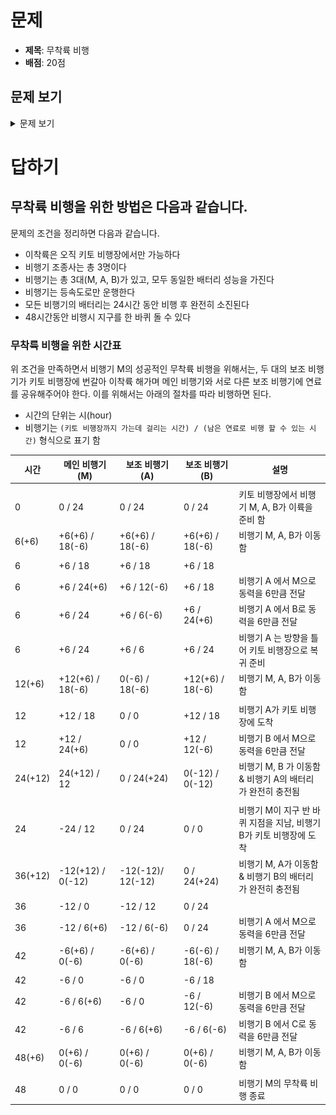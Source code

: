 # 문제

-   **제목**: 무착륙 비행
-   **배점**: 20점

## 문제 보기

<details>
    <summary>문제 보기</summary>
    <br>
    <blockquote>
		<h1>5. 무착륙 비행 (20점)</h1>
		<br>
		<span style="font-size:13.0pt"><span style="text-autospace:none"><img alt="그림입니다.
				원본 그림의 이름: CLP0000187060c2.bmp
				원본 그림의 크기: 가로 1300pixel, 세로 1300pixel" src="./제12회 cpsFestival 예선 문제(안)_files/1.png"
					style="width:109ptpx; height:109ptpx"></span></span><br>
		<span style="text-autospace:none"><span style="font-size:13.0pt"><span style="font-family:한컴돋움"><span
						style="letter-spacing:0pt">◎ </span></span></span><span style="font-size:13.0pt"><span
					style="font-family:한컴돋움">일시 </span></span><span lang="EN-US" style="font-size:13.0pt"><span
					style="font-family:한컴돋움"><span style="letter-spacing:0pt">: 2030</span></span></span><span
				style="font-size:13.0pt"><span style="font-family:한컴돋움">년 </span></span><span lang="EN-US"
				style="font-size:13.0pt"><span style="font-family:한컴돋움"><span
						style="letter-spacing:0pt">7</span></span></span><span style="font-size:13.0pt"><span
					style="font-family:한컴돋움">월 </span></span><span lang="EN-US" style="font-size:13.0pt"><span
					style="font-family:한컴돋움"><span style="letter-spacing:0pt">23</span></span></span><span
				style="font-size:13.0pt"><span style="font-family:한컴돋움">일 낮 </span></span><span lang="EN-US"
				style="font-size:13.0pt"><span style="font-family:한컴돋움"><span
						style="letter-spacing:0pt">12</span></span></span><span style="font-size:13.0pt"><span
					style="font-family:한컴돋움">시 정각</span></span></span><br>
		<span style="text-autospace:none"><span style="font-size:13.0pt"><span style="font-family:한컴돋움"><span
						style="letter-spacing:0pt">◎ </span></span></span><span style="font-size:13.0pt"><span
					style="font-family:한컴돋움">장소 </span></span><span lang="EN-US" style="font-size:13.0pt"><span
					style="font-family:한컴돋움"><span style="letter-spacing:0pt">: </span></span></span><span
				style="font-size:13.0pt"><span style="font-family:한컴돋움">에콰도르의 수도 키토</span></span><span lang="EN-US"
				style="font-size:13.0pt"><span style="font-family:한컴돋움"><span
						style="letter-spacing:0pt">(Quito)</span></span></span></span><br>
		<span style="text-autospace:none"><span style="font-size:13.0pt"><span style="font-family:한컴돋움">전 세계에서 유일하게 적도선이 지나는 특별한
					도시인 키토에서 비행기가 날아 올랐습니다</span></span><span lang="EN-US" style="font-size:13.0pt"><span
					style="font-family:한컴돋움"><span style="letter-spacing:0pt">.</span></span></span></span><br>
		<span style="text-autospace:none"><span style="font-size:13.0pt"><span style="font-family:한컴돋움">드디어 당신의 꿈이 실현되는
					순간입니다</span></span><span lang="EN-US" style="font-size:13.0pt"><span style="font-family:한컴돋움"><span
						style="letter-spacing:0pt">. </span></span></span><span style="font-size:13.0pt"><span
					style="font-family:한컴돋움">당신의 꿈은 자신이 만든 비행기를 </span></span><span style="font-size:13.0pt"><span
					style="font-family:한컴돋움"><span style="letter-spacing:-0.6pt">직접 조종하여 땅에 내리지 않고 지구 한 바퀴를 도는 무착륙 비행을 하는
						것입니다</span></span></span><span lang="EN-US" style="font-size:13.0pt"><span
					style="font-family:한컴돋움"><span style="letter-spacing:-0.6pt">.</span></span></span></span><br>
		<span style="font-size:13.0pt"><span style="text-autospace:none"><span
					style="letter-spacing:-0.6pt">&nbsp;</span></span></span><br>
		<span style="text-autospace:none"><span style="font-size:13.0pt"><span style="font-family:한컴돋움">다음과 같이 원칙도
					세웠습니다</span></span><span lang="EN-US" style="font-size:13.0pt"><span style="font-family:한컴돋움"><span
						style="letter-spacing:0pt">. </span></span></span></span><br>
		<span style="text-autospace:none"><span style="font-size:13.0pt"><span style="font-family:한컴돋움"><span
						style="letter-spacing:-0.2pt">①</span></span></span> <span style="font-size:13.0pt"><span
					style="font-family:한컴돋움">비행기 연료는 전기를 사용하여</span></span><span lang="EN-US" style="font-size:13.0pt"><span
					style="font-family:한컴돋움"><span style="letter-spacing:0pt">(</span></span></span><span
				style="font-size:13.0pt"><span style="font-family:한컴돋움">전기 비행기</span></span><span lang="EN-US"
				style="font-size:13.0pt"><span style="font-family:한컴돋움"><span style="letter-spacing:0pt">)
					</span></span></span><span style="font-size:13.0pt"><span style="font-family:한컴돋움">지구 환경을
					보호한다</span></span><span lang="EN-US" style="font-size:13.0pt"><span style="font-family:한컴돋움"><span
						style="letter-spacing:0pt">.</span></span></span></span><br>
		<span style="text-autospace:none"><span style="font-size:13.0pt"><span style="font-family:한컴돋움"><span
						style="letter-spacing:-0.2pt">② </span></span></span><span style="font-size:13.0pt"><span
					style="font-family:한컴돋움"><span style="letter-spacing:-2.0pt">항로는 적도 상공이며</span></span></span><span
				lang="EN-US" style="font-size:13.0pt"><span style="font-family:한컴돋움"><span style="letter-spacing:-2.0pt">,
					</span></span></span><span style="font-size:13.0pt"><span style="font-family:한컴돋움"><span
						style="letter-spacing:-2.0pt">시속 </span></span></span><span lang="EN-US" style="font-size:13.0pt"><span
					style="font-family:한컴돋움"><span style="letter-spacing:-2.0pt">843.75</span></span></span><span
				style="font-size:13.0pt"><span style="font-family:한컴돋움"><span
						style="letter-spacing:-1.2pt">㎞</span></span></span><span style="font-size:13.0pt"><span
					style="font-family:한컴돋움"><span style="letter-spacing:-1.2pt">로 정속 비행하여 지구 일주시간은 </span></span></span><span
				lang="EN-US" style="font-size:13.0pt"><span style="font-family:한컴돋움"><span
						style="letter-spacing:-2.0pt">48</span></span></span><span style="font-size:13.0pt"><span
					style="font-family:한컴돋움"><span style="letter-spacing:-2.0pt">시간으로 한다</span></span></span><span lang="EN-US"
				style="font-size:13.0pt"><span style="font-family:한컴돋움"><span
						style="letter-spacing:-2.0pt">.</span></span></span></span><br>
		<span style="text-autospace:none"><span style="font-size:13.0pt"><span style="font-family:한컴돋움"><span
						style="letter-spacing:-0.2pt">③</span></span></span> <span style="font-size:13.0pt"><span
					style="font-family:한컴돋움"><span style="letter-spacing:-0.4pt">이륙과 착륙 및 전기 충전은 키토 비행장에서만
						가능하다</span></span></span><span lang="EN-US" style="font-size:13.0pt"><span
					style="font-family:한컴돋움"><span style="letter-spacing:-0.4pt">.</span></span></span></span><br>
		<span style="font-size:13.0pt"><span style="text-autospace:none">&nbsp;</span></span><br>
		<span style="text-autospace:none"><span style="font-size:13.0pt"><span style="font-family:한컴돋움">그런데 비행기를 만드는 과정에서 심각한
					문제가 생겼습니다</span></span><span lang="EN-US" style="font-size:13.0pt"><span style="font-family:한컴돋움"><span
						style="letter-spacing:0pt">.</span></span></span></span><br>
		<span style="text-autospace:none"><span style="font-size:13.0pt"><span style="font-family:한컴돋움">현재의 배터리 제조 수준으로는 시속
				</span></span><span lang="EN-US" style="font-size:13.0pt"><span style="font-family:한컴돋움"><span
						style="letter-spacing:0pt">843.75</span></span></span><span style="font-size:13.0pt"><span
					style="font-family:한컴돋움"><span style="letter-spacing:0.2pt">㎞</span></span></span><span
				style="font-size:13.0pt"><span style="font-family:한컴돋움">로 정속 비행할 때 지구 둘레를 </span></span><span
				style="font-size:13.0pt"><span style="font-family:한컴돋움"><span style="letter-spacing:-0.2pt">꼭 반 바퀴 밖에 돌 수
						없습니다</span></span></span><span lang="EN-US" style="font-size:13.0pt"><span
					style="font-family:한컴돋움"><span style="letter-spacing:-0.2pt">. </span></span></span><span
				style="font-size:13.0pt"><span style="font-family:한컴돋움"><span style="letter-spacing:-0.2pt">배터리의 용량을 늘리는 기술은
						없으며</span></span></span><span lang="EN-US" style="font-size:13.0pt"><span style="font-family:한컴돋움"><span
						style="letter-spacing:-0.2pt">, </span></span></span><span style="font-size:13.0pt"><span
					style="font-family:한컴돋움"><span style="letter-spacing:-0.2pt">수량을</span></span></span> <span
				style="font-size:13.0pt"><span style="font-family:한컴돋움"><span style="letter-spacing:-0.2pt">늘리는 것은 무게 때문에
						불가능합니다</span></span></span><span lang="EN-US" style="font-size:13.0pt"><span
					style="font-family:한컴돋움"><span style="letter-spacing:-0.2pt">. </span></span></span><span
				style="font-size:13.0pt"><span style="font-family:한컴돋움"><span style="letter-spacing:0.4pt">다행인 것은
					</span></span></span><span style="font-size:13.0pt"><span style="font-family:한컴돋움">배터리 사이의 거리가
				</span></span><span lang="EN-US" style="font-size:13.0pt"><span style="font-family:한컴돋움"><span
						style="letter-spacing:0pt">1</span></span></span><span style="font-size:13.0pt"><span
					style="font-family:한컴돋움"><span style="letter-spacing:0pt">㎞</span></span></span> <span
				style="font-size:13.0pt"><span style="font-family:한컴돋움"><span style="letter-spacing:0.2pt">이내이면 무선으로 순식간에 다른
						배터리의 </span></span></span><span style="font-size:13.0pt"><span style="font-family:한컴돋움"><span
						style="letter-spacing:0.1pt">전기를 필요한 만큼 충전 받을 수 있습니다</span></span></span><span lang="EN-US"
				style="font-size:13.0pt"><span style="font-family:한컴돋움"><span style="letter-spacing:0.1pt">.
					</span></span></span><span style="font-size:13.0pt"><span style="font-family:한컴돋움"><span
						style="letter-spacing:0.1pt">이 방법은 비행 중에 전기 충전을 받을 수 있는 유일한 방법입니다</span></span></span><span lang="EN-US"
				style="font-size:13.0pt"><span style="font-family:한컴돋움"><span style="letter-spacing:0.1pt">.
					</span></span></span></span><br>
		<span style="font-size:13.0pt"><span style="text-autospace:none">&nbsp;</span></span><br>
		<span style="text-autospace:none"><span style="font-size:13.0pt"><span style="font-family:한컴돋움">당신은 지구를 반 바퀴 밖에 돌 수 없는
					배터리 문제를 해결하기 위하여 똑같은 </span></span><span style="font-size:13.0pt"><span style="font-family:한컴돋움"><span
						style="letter-spacing:-0.3pt">비행기 </span></span></span><span lang="EN-US" style="font-size:13.0pt"><span
					style="font-family:한컴돋움"><span style="letter-spacing:-0.3pt">3</span></span></span><span
				style="font-size:13.0pt"><span style="font-family:한컴돋움"><span style="letter-spacing:-0.3pt">대를
						만들고</span></span></span><span lang="EN-US" style="font-size:13.0pt"><span style="font-family:한컴돋움"><span
						style="letter-spacing:-0.3pt">, 2</span></span></span><span style="font-size:13.0pt"><span
					style="font-family:한컴돋움"><span style="letter-spacing:-0.3pt">명의 조수에게 비행 훈련을 시켜 돕게
						하였습니다</span></span></span><span lang="EN-US" style="font-size:13.0pt"><span
					style="font-family:한컴돋움"><span style="letter-spacing:-0.3pt">. </span></span></span><span
				style="font-size:13.0pt"><span style="font-family:한컴돋움"><span style="letter-spacing:-0.3pt">당신이
					</span></span></span><span style="font-size:13.0pt"><span style="font-family:한컴돋움"><span
						style="letter-spacing:-0.4pt">비행하는 동안 필요할 때 조수가 다른 비행기를 타고 와서 공중 급유처럼 배터리를 충전시켜주고 되돌아가도록 한
						것입니다</span></span></span><span lang="EN-US" style="font-size:13.0pt"><span
					style="font-family:한컴돋움"><span style="letter-spacing:-0.4pt">. </span></span></span><span
				style="font-size:13.0pt"><span style="font-family:한컴돋움"><span style="letter-spacing:-0.4pt">물론 충전시켜 준 다른
						비행기</span></span></span><span style="font-size:13.0pt"><span style="font-family:한컴돋움"><span
						style="letter-spacing:-0.1pt">의 배</span></span></span><span style="font-size:13.0pt"><span
					style="font-family:한컴돋움">터리 용량은 그만큼 줄어듭니다</span></span><span lang="EN-US" style="font-size:13.0pt"><span
					style="font-family:한컴돋움"><span style="letter-spacing:0pt">. </span></span></span><span
				style="font-size:13.0pt"><span style="font-family:한컴돋움"><span style="letter-spacing:0.1pt">지상의 키토 비행장에서 배터리를 완전
						충전하기 위해서는 </span></span></span><span lang="EN-US" style="font-size:13.0pt"><span
					style="font-family:한컴돋움"><span style="letter-spacing:0.1pt">1</span></span></span><span
				style="font-size:13.0pt"><span style="font-family:한컴돋움"><span style="letter-spacing:0.1pt">시간이
						걸립니다</span></span></span><span lang="EN-US" style="font-size:13.0pt"><span
					style="font-family:한컴돋움"><span style="letter-spacing:0.1pt">.</span></span></span></span><br>
		<span style="font-size:13.0pt"><span style="text-autospace:none">&nbsp;</span></span><br>
		<span style="text-autospace:none"><span style="font-size:13.0pt"><span style="font-family:한컴돋움">당신은 어떻게 하면 비행기
				</span></span><span lang="EN-US" style="font-size:13.0pt"><span style="font-family:한컴돋움"><span
						style="letter-spacing:0pt">2</span></span></span><span style="font-size:13.0pt"><span
					style="font-family:한컴돋움">대의 도움을 받아 안전하게 무착륙 비행을 성공할 수 있을까요</span></span><span lang="EN-US"
				style="font-size:13.0pt"><span style="font-family:한컴돋움"><span
						style="letter-spacing:0pt">?</span></span></span></span><br>
		<span style="text-autospace:none"><span style="font-size:13.0pt"><span style="font-family:한컴돋움"><span
						style="letter-spacing:-0.6pt">그 방법을 설명해 주세요</span></span></span><span lang="EN-US"
				style="font-size:13.0pt"><span style="font-family:한컴돋움"><span style="letter-spacing:-0.6pt">.
					</span></span></span><span style="font-size:13.0pt"><span style="font-family:한컴돋움"><span
						style="letter-spacing:-0.6pt">단</span></span></span><span lang="EN-US" style="font-size:13.0pt"><span
					style="font-family:한컴돋움"><span style="letter-spacing:-0.6pt">, </span></span></span><span
				style="font-size:13.0pt"><span style="font-family:한컴돋움"><span style="letter-spacing:-1.2pt">제시된 조건과 원칙 외에 기타 환경적
						요인은 무시합니다</span></span></span><span lang="EN-US" style="font-size:13.0pt"><span
					style="font-family:한컴돋움"><span style="letter-spacing:-1.2pt">.</span></span></span></span><br>
		<span style="font-size:13.0pt"><span style="text-autospace:none">&nbsp;</span></span><br>
		<span style="text-autospace:none"><span lang="EN-US" style="font-size:13.0pt"><span style="font-family:한컴돋움"><span
						style="letter-spacing:0pt">[</span></span></span><span style="font-size:13.0pt"><span
					style="font-family:한컴돋움">힌트</span></span><span lang="EN-US" style="font-size:13.0pt"><span
					style="font-family:한컴돋움"><span style="letter-spacing:0pt">]</span></span></span></span><br>
		<span style="text-autospace:none"><span style="font-size:13.0pt"><span style="font-family:한컴돋움">지구는
					둥글다</span></span><span lang="EN-US" style="font-size:13.0pt"><span style="font-family:한컴돋움"><span
						style="letter-spacing:0pt">.</span></span></span></span><br>
		<span style="font-size:13.0pt"><span style="text-autospace:none">&nbsp;</span></span><br>
		<span style="color:#f90000"><span lang="EN-US" style="font-size:13.0pt"><span style="font-family:한컴돋움"><span
						style="letter-spacing:0pt">[</span></span></span><span style="font-size:13.0pt"><span
					style="font-family:한컴돋움">답하기</span></span><span lang="EN-US" style="font-size:13.0pt"><span
					style="font-family:한컴돋움"><span style="letter-spacing:0pt">]</span></span></span></span>
		<table
			style="border-collapse:collapse; table-layout:fixed; border-top:none; border-left:none; border-bottom:none; border-right:none; border:solid #000000 0.28pt">
			<tbody>
				<tr>
					<td style="border-bottom:solid #000000 0.28pt; width:473.31pt; height:526.91pt; padding:1.41pt 5.10pt 1.41pt 5.10pt; border-top:solid #000000 0.28pt; border-left:solid #000000 0.28pt; border-right:solid #000000 0.28pt"
						valign="middle"><span style="font-size:13.0pt"><span style="text-autospace:none"><span
									style="font-size:13.0pt"><span style="font-family:한컴돋움">무착륙 비행을 위한 방법</span></span><span
									style="font-size:12.0pt"><span style="font-family:한컴돋움">은 다음과 같습니다</span></span><span
									lang="EN-US" style="font-size:12.0pt"><span style="font-family:한컴돋움"><span
											style="letter-spacing:0pt">.</span></span></span></span></span><br>
						<span style="font-size:13.0pt"><span style="text-autospace:none"><span
									style="color:#ff0000">&nbsp;</span></span></span><br>
						<span style="font-size:13.0pt"><span style="text-autospace:none"><span
									style="color:#ff0000">&nbsp;</span></span></span><br>
						<span style="font-size:13.0pt"><span style="text-autospace:none"><span
									style="color:#ff0000">&nbsp;</span></span></span><br>
						<span style="font-size:13.0pt"><span style="text-autospace:none"><span
									style="color:#ff0000">&nbsp;</span></span></span><br>
						<span style="font-size:13.0pt"><span style="text-autospace:none"><span
									style="color:#ff0000">&nbsp;</span></span></span><br>
						<span style="font-size:13.0pt"><span style="text-autospace:none"><span
									style="color:#ff0000">&nbsp;</span></span></span><br>
						<span style="font-size:13.0pt"><span style="text-autospace:none"><span
									style="color:#ff0000">&nbsp;</span></span></span><br>
						<span style="font-size:13.0pt"><span style="text-autospace:none"><span
									style="color:#ff0000">&nbsp;</span></span></span><br>
						<span style="font-size:13.0pt"><span style="text-autospace:none"><span
									style="color:#ff0000">&nbsp;</span></span></span><br>
						<span style="font-size:13.0pt"><span style="text-autospace:none"><span
									style="color:#ff0000">&nbsp;</span></span></span><br>
						<span style="font-size:13.0pt"><span style="text-autospace:none"><span
									style="color:#ff0000">&nbsp;</span></span></span><br>
						<span style="font-size:13.0pt"><span style="text-autospace:none"><span
									style="color:#ff0000">&nbsp;</span></span></span><br>
						<span style="font-size:13.0pt"><span style="text-autospace:none"><span
									style="color:#ff0000">&nbsp;</span></span></span><br>
						<span style="font-size:13.0pt"><span style="text-autospace:none"><span
									style="color:#ff0000">&nbsp;</span></span></span><br>
						<span style="font-size:13.0pt"><span style="text-autospace:none"><span
									style="color:#ff0000">&nbsp;</span></span></span><br>
						<span style="font-size:13.0pt"><span style="text-autospace:none"><span
									style="color:#ff0000">&nbsp;</span></span></span><br>
						<span style="font-size:13.0pt"><span style="text-autospace:none"><span
									style="color:#ff0000">&nbsp;</span></span></span><br>
						<span style="font-size:13.0pt"><span style="text-autospace:none">&nbsp;</span></span><br>
						<span style="font-size:13.0pt"><span style="text-autospace:none">&nbsp;</span></span><br>
						<span style="font-size:13.0pt"><span style="text-autospace:none">&nbsp;</span></span><br>
						<span style="font-size:13.0pt"><span style="text-autospace:none">&nbsp;</span></span><br>
						<span style="font-size:13.0pt"><span style="text-autospace:none">&nbsp;</span></span><br>
						<span style="font-size:13.0pt"><span style="text-autospace:none">&nbsp;</span></span>
					</td>
				</tr>
			</tbody>
		</table>
		<span style="font-size:13.0pt"><span style="text-autospace:none"><span
					style="font-weight:bold">&nbsp;</span></span></span><br>
		<span style="text-autospace:none">&nbsp;</span>
    </blockquote>
</details>

# 답하기

## 무착륙 비행을 위한 방법은 다음과 같습니다.

문제의 조건을 정리하면 다음과 같습니다.

-   이착륙은 오직 키토 비행장에서만 가능하다
-   비행기 조종사는 총 3명이다
-   비행기는 총 3대(M, A, B)가 있고, 모두 동일한 배터리 성능을 가진다
-   비행기는 등속도로만 운행한다
-   모든 비행기의 배터리는 24시간 동안 비행 후 완전히 소진된다
-   48시간동안 비행시 지구를 한 바퀴 돌 수 있다

### 무착륙 비행을 위한 시간표

위 조건을 만족하면서 비행기 M의 성공적인 무착륙 비행을 위해서는,
두 대의 보조 비행기가 키토 비행장에 번갈아 이착륙 해가며 메인 비행기와 서로 다른 보조 비행기에 연료를 공유해주어야 한다.
이를 위해서는 아래의 절차를 따라 비행하면 된다.

-   시간의 단위는 시(hour)
-   비행기는 `(키토 비행장까지 가는데 걸리는 시간) / (남은 연료로 비행 할 수 있는 시간)` 형식으로 표기 함

| 시간      | 메인 비행기 (M)        | 보조 비행기 (A)        | 보조 비행기 (B)       | 설명                                       |
| ------- | ----------------- | ----------------- | ---------------- | ---------------------------------------- |
|         |                   |                   |                  |                                          |
| 0       | 0 / 24            | 0 / 24            | 0 / 24           | 키토 비행장에서 비행기 M, A, B가 이륙을 준비 함           |
| 6(+6)   | +6(+6) / 18(-6)   | +6(+6) / 18(-6)   | +6(+6) / 18(-6)  | 비행기 M, A, B가 이동함                         |
|         |                   |                   |                  |                                          |
| 6       | +6 / 18           | +6 / 18           | +6 / 18          |                                          |
| 6       | +6 / 24(+6)       | +6 / 12(-6)       | +6 / 18          | 비행기 A 에서 M으로 동력을 6만큼 전달                  |
| 6       | +6 / 24           | +6 / 6(-6)        | +6 / 24(+6)      | 비행기 A 에서 B로 동력을 6만큼 전달                   |
| 6       | +6 / 24           | +6 / 6            | +6 / 24          | 비행기 A 는 방향을 틀어 키토 비행장으로 복귀 준비            |
| 12(+6)  | +12(+6) / 18(-6)  | 0(-6) / 18(-6)    | +12(+6) / 18(-6) | 비행기 M, A, B가 이동함                         |
|         |                   |                   |                  |                                          |
| 12      | +12 / 18          | 0 / 0             | +12 / 18         | 비행기 A가 키토 비행장에 도착                        |
| 12      | +12 / 24(+6)      | 0 / 0             | +12 / 12(-6)     | 비행기 B 에서 M으로 동력을 6만큼 전달                  |
| 24(+12) | 24(+12) / 12      | 0 / 24(+24)       | 0(-12) / 0(-12)  | 비행기 M, B 가 이동함 & 비행기 A의 배터리가 완전히 충전됨     |
|         |                   |                   |                  |                                          |
| 24      | -24 / 12          | 0 / 24            | 0 / 0            | 비행기 M이 지구 반 바퀴 지점을 지남, 비행기 B가 키토 비행장에 도착 |
| 36(+12) | -12(+12) / 0(-12) | -12(-12)/ 12(-12) | 0 / 24(+24)      | 비행기 M, A가 이동함 & 비행기 B의 배터리가 완전히 충전됨      |
|         |                   |                   |                  |                                          |
| 36      | -12 / 0           | -12 / 12          | 0 / 24           |                                          |
| 36      | -12 / 6(+6)       | -12 / 6(-6)       | 0 / 24           | 비행기 A 에서 M으로 동력을 6만큼 전달                  |
| 42      | -6(+6) / 0(-6)    | -6(+6) / 0(-6)    | -6(-6) / 18(-6)  | 비행기 M, A, B가 이동함                         |
|         |                   |                   |                  |                                          |
| 42      | -6 / 0            | -6 / 0            | -6 / 18          |                                          |
| 42      | -6 / 6(+6)        | -6 / 0            | -6 / 12(-6)      | 비행기 B 에서 M으로 동력을 6만큼 전달                  |
| 42      | -6 / 6            | -6 / 6(+6)        | -6 / 6(-6)       | 비행기 B 에서 C로 동력을 6만큼 전달                   |
| 48(+6)  | 0(+6) / 0(-6)     | 0(+6) / 0(-6)     | 0(+6) / 0(-6)    | 비행기 M, A, B가 이동함                         |
|         |                   |                   |                  |                                          |
| 48      | 0 / 0             | 0 / 0             | 0 / 0            | 비행기 M의 무착륙 비행 종료                         |

